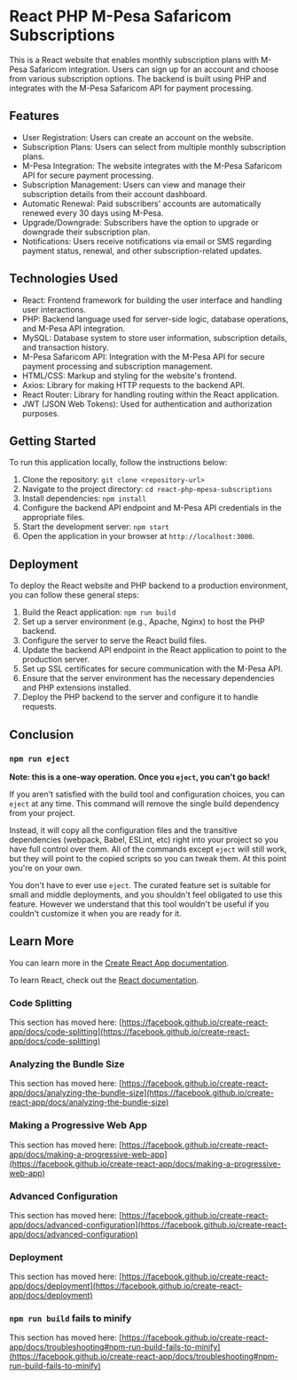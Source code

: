 # React PHP M-Pesa Safaricom Subscriptions

This is a React website that enables monthly subscription plans with M-Pesa Safaricom integration. Users can sign up for an account and choose from various subscription options. The backend is built using PHP and integrates with the M-Pesa Safaricom API for payment processing.

## Features

- User Registration: Users can create an account on the website.
- Subscription Plans: Users can select from multiple monthly subscription plans.
- M-Pesa Integration: The website integrates with the M-Pesa Safaricom API for secure payment processing.
- Subscription Management: Users can view and manage their subscription details from their account dashboard.
- Automatic Renewal: Paid subscribers' accounts are automatically renewed every 30 days using M-Pesa.
- Upgrade/Downgrade: Subscribers have the option to upgrade or downgrade their subscription plan.
- Notifications: Users receive notifications via email or SMS regarding payment status, renewal, and other subscription-related updates.

## Technologies Used

- React: Frontend framework for building the user interface and handling user interactions.
- PHP: Backend language used for server-side logic, database operations, and M-Pesa API integration.
- MySQL: Database system to store user information, subscription details, and transaction history.
- M-Pesa Safaricom API: Integration with the M-Pesa API for secure payment processing and subscription management.
- HTML/CSS: Markup and styling for the website's frontend.
- Axios: Library for making HTTP requests to the backend API.
- React Router: Library for handling routing within the React application.
- JWT (JSON Web Tokens): Used for authentication and authorization purposes.

## Getting Started

To run this application locally, follow the instructions below:

1. Clone the repository: `git clone <repository-url>`
2. Navigate to the project directory: `cd react-php-mpesa-subscriptions`
3. Install dependencies: `npm install`
4. Configure the backend API endpoint and M-Pesa API credentials in the appropriate files.
5. Start the development server: `npm start`
6. Open the application in your browser at `http://localhost:3000`.

## Deployment

To deploy the React website and PHP backend to a production environment, you can follow these general steps:

1. Build the React application: `npm run build`
2. Set up a server environment (e.g., Apache, Nginx) to host the PHP backend.
3. Configure the server to serve the React build files.
4. Update the backend API endpoint in the React application to point to the production server.
5. Set up SSL certificates for secure communication with the M-Pesa API.
6. Ensure that the server environment has the necessary dependencies and PHP extensions installed.
7. Deploy the PHP backend to the server and configure it to handle requests.

## Conclusion

### `npm run eject`

**Note: this is a one-way operation. Once you `eject`, you can't go back!**

If you aren't satisfied with the build tool and configuration choices, you can `eject` at any time. This command will remove the single build dependency from your project.

Instead, it will copy all the configuration files and the transitive dependencies (webpack, Babel, ESLint, etc) right into your project so you have full control over them. All of the commands except `eject` will still work, but they will point to the copied scripts so you can tweak them. At this point you're on your own.

You don't have to ever use `eject`. The curated feature set is suitable for small and middle deployments, and you shouldn't feel obligated to use this feature. However we understand that this tool wouldn't be useful if you couldn't customize it when you are ready for it.

## Learn More

You can learn more in the [Create React App documentation](https://facebook.github.io/create-react-app/docs/getting-started).

To learn React, check out the [React documentation](https://reactjs.org/).

### Code Splitting

This section has moved here: [https://facebook.github.io/create-react-app/docs/code-splitting](https://facebook.github.io/create-react-app/docs/code-splitting)

### Analyzing the Bundle Size

This section has moved here: [https://facebook.github.io/create-react-app/docs/analyzing-the-bundle-size](https://facebook.github.io/create-react-app/docs/analyzing-the-bundle-size)

### Making a Progressive Web App

This section has moved here: [https://facebook.github.io/create-react-app/docs/making-a-progressive-web-app](https://facebook.github.io/create-react-app/docs/making-a-progressive-web-app)

### Advanced Configuration

This section has moved here: [https://facebook.github.io/create-react-app/docs/advanced-configuration](https://facebook.github.io/create-react-app/docs/advanced-configuration)

### Deployment

This section has moved here: [https://facebook.github.io/create-react-app/docs/deployment](https://facebook.github.io/create-react-app/docs/deployment)

### `npm run build` fails to minify

This section has moved here: [https://facebook.github.io/create-react-app/docs/troubleshooting#npm-run-build-fails-to-minify](https://facebook.github.io/create-react-app/docs/troubleshooting#npm-run-build-fails-to-minify)
